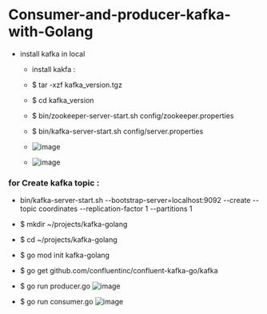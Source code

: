 # Consumer-and-producer-kafka-with-Golang



* install kafka in local
  * install kakfa : 
  * $ tar -xzf kafka_version.tgz
  * $ cd kafka_version
  * $ bin/zookeeper-server-start.sh config/zookeeper.properties
  * $ bin/kafka-server-start.sh config/server.properties
 
  * ![image](https://github.com/imanabr77/Consumer-and-producer-kafka-with-Golang/assets/92488673/b4ff04b8-c1f7-4eb5-b792-54b90acfa17a)
  * ![image](https://github.com/imanabr77/Consumer-and-producer-kafka-with-Golang/assets/92488673/ec6d752a-2eea-419f-95e3-e57e820b65ed)


 
### for Create kafka topic :   
* bin/kafka-server-start.sh --bootstrap-server=localhost:9092 --create --topic coordinates --replication-factor 1 --partitions 1


* $ mkdir ~/projects/kafka-golang
* $ cd ~/projects/kafka-golang
* $ go mod init kafka-golang
* $ go get github.com/confluentinc/confluent-kafka-go/kafka

* $ go run producer.go 
![image](https://github.com/imanabr77/Consumer-and-producer-kafka-with-Golang/assets/92488673/d4fa6cf6-30a5-465f-b0a6-07786e8580a5)

* $ go run consumer.go
![image](https://github.com/imanabr77/Consumer-and-producer-kafka-with-Golang/assets/92488673/58ad7533-8c49-499a-9f8e-b4e7b056d692)
